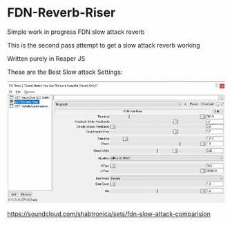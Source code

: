 # FDN-Reverb-Riser
Simple work in progress FDN slow attack reverb

This is the second pass attempt to get a slow attack reverb working

Written purely in Reaper JS

These are the Best Slow attack Settings:

![](./Images/FDN_Riser_Settings.png)

https://soundcloud.com/shabtronica/sets/fdn-slow-attack-comparision
